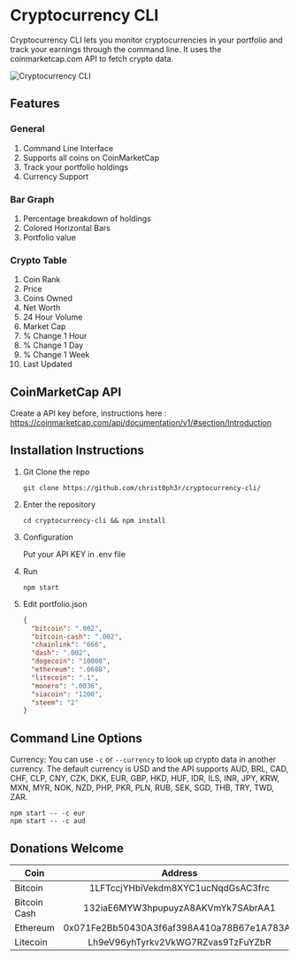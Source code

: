 # Cryptocurrency CLI

Cryptocurrency CLI lets you monitor cryptocurrencies in your portfolio and track your earnings through the command line.  It uses the coinmarketcap.com API to fetch crypto data.

![Cryptocurrency CLI](https://i.imgur.com/t51gp74.png)

## Features

### General
1. Command Line Interface
1. Supports all coins on CoinMarketCap
1. Track your portfolio holdings
1. Currency Support

### Bar Graph
1. Percentage breakdown of holdings
2. Colored Horizontal Bars
3. Portfolio value

### Crypto Table
1. Coin Rank
1. Price
1. Coins Owned
1. Net Worth
1. 24 Hour Volume
1. Market Cap
1. % Change 1 Hour
1. % Change 1 Day
1. % Change 1 Week
1. Last Updated

## CoinMarketCap API
Create a API key before, instructions here :
https://coinmarketcap.com/api/documentation/v1/#section/Introduction


## Installation Instructions


1. Git Clone the repo

    ```
    git clone https://github.com/christ0ph3r/cryptocurrency-cli/
    ```

1. Enter the repository

    ```
    cd cryptocurrency-cli && npm install
    ```

1. Configuration

    Put your API KEY in .env file

1. Run

    ```
    npm start
    ```

1. Edit portfolio.json

    ```json
    {
      "bitcoin": ".002",
      "bitcoin-cash": ".002",
      "chainlink": "666",
      "dash": ".002",
      "dogecoin": "10000",
      "ethereum": ".0688",
      "litecoin": ".1",
      "monero": ".0036",
      "siacoin": "1200",
      "steem": "2"
    }
    ```

## Command Line Options

Currency: You can use `-c` or `--currency` to look up crypto data in another currency.  The default currency is USD and the API supports AUD, BRL, CAD, CHF, CLP, CNY, CZK, DKK, EUR, GBP, HKD, HUF, IDR, ILS, INR, JPY, KRW, MXN, MYR, NOK, NZD, PHP, PKR, PLN, RUB, SEK, SGD, THB, TRY, TWD, ZAR.

  ```
  npm start -- -c eur
  npm start -- -c aud
  ```

## Donations Welcome


| Coin         | Address                                    |
| -------------|:------------------------------------------:|
| Bitcoin      | 1LFTccjYHbiVekdm8XYC1ucNqdGsAC3frc         |
| Bitcoin Cash | 132iaE6MYW3hpupuyzA8AKVmYk7SAbrAA1         |
| Ethereum     | 0x071Fe2Bb50430A3f6af398A410a78B67e1A783AE |
| Litecoin     | Lh9eV96yhTyrkv2VkWG7RZvas9TzFuYZbR         |

